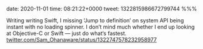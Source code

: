 date: 2020-11-01
time: 08:21:22+0000
tweet: 1322815986672799744
%%%

Writing writing Swift, I missing ‘Jump to definition’ on system API being instant with no loading spinner. I don’t mind much whether I end up looking at Objective-C or Swift — just do what‘s fastest. [twitter.com/Sam\_Ohanaware/status/1322747578232958977](https://twitter.com/Sam_Ohanaware/status/1322747578232958977)
